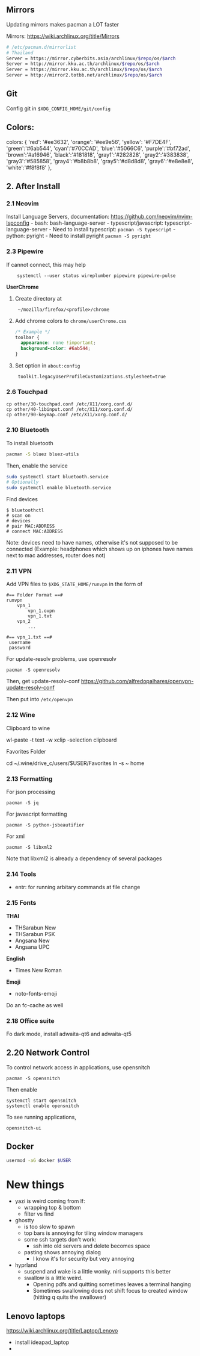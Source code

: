 ## Mirrors

Updating mirrors makes pacman a LOT faster

Mirrors: https://wiki.archlinux.org/title/Mirrors
```sh
# /etc/pacman.d/mirrorlist
# Thailand
Server = https://mirror.cyberbits.asia/archlinux/$repo/os/$arch
Server = http://mirror.kku.ac.th/archlinux/$repo/os/$arch
Server = https://mirror.kku.ac.th/archlinux/$repo/os/$arch
Server = http://mirror2.totbb.net/archlinux/$repo/os/$arch
```

## Git

Config git in `$XDG_CONFIG_HOME/git/config`

## Colors:

colors: {
    'red': '#ee3632',
    'orange': '#ee9e56',
    'yellow': '#F7DE4F',
    'green':'#6ab544',
    'cyan':'#70CCAD',
    'blue':'#5066C6',
    'purple':'#bf72ad',
    'brown':'#a16946',
    'black':'#181818',
    'gray1':'#282828',
    'gray2':'#383838',
    'gray3':'#585858',
    'gray4':'#b8b8b8',
    'gray5':'#d8d8d8',
    'gray6':'#e8e8e8',
    'white':'#f8f8f8'
},

## 2. After Install

### 2.1 Neovim

Install Language Servers, documentation: https://github.com/neovim/nvim-lspconfig
	- bash: bash-language-server
	- typescript/javascript: typescript-language-server
		- Need to install typescript: `pacman -S typescript`
	- python: pyright
		- Need to install pyright `pacman -S pyright`

### 2.3 Pipewire

If cannot connect, this may help

		systemctl --user status wireplumber pipewire pipewire-pulse


**UserChrome**

1. Create directory at

		~/mozilla/firefox/<profile>/chrome

2. Add chrome colors to `chrome/userChrome.css`

	```css
	/* Example */
	toolbar {
	  appearance: none !important;
	  background-color: #6ab544;
	}
	```
3. Set option in `about:config`

		toolkit.legacyUserProfileCustomizations.stylesheet=true

### 2.6 Touchpad

	cp other/30-touchpad.conf /etc/X11/xorg.conf.d/
	cp other/40-libinput.conf /etc/X11/xorg.conf.d/
	cp other/90-keymap.conf /etc/X11/xorg.conf.d/

### 2.10 Bluetooth

To install bluetooth
```sh
pacman -S bluez bluez-utils
```

Then, enable the service
```sh
sudo systemctl start bluetooth.service
# Optionally
sudo systemctl enable bluetooth.service
```

Find devices
```sh-session
$ bluetoothctl
# scan on
# devices
# pair MAC:ADDRESS
# connect MAC:ADDRESS
```
Note: devices need to have names, otherwise it's not supposed to be connected
(Example: headphones which shows up on iphones have names next to mac addresses,
router does not)

### 2.11 VPN

Add VPN files to `$XDG_STATE_HOME/runvpn` in the form of

	#== Folder Format ==#
	runvpn
		vpn_1
			vpn_1.ovpn
			vpn_1.txt
		vpn_2
			...
	
	#== vpn_1.txt ==#
	 username
	 password

For update-resolv problems, use openresolv

	pacman -S openresolv

Then, get update-resolv-conf https://github.com/alfredopalhares/openvpn-update-resolv-conf

Then put into `/etc/openvpn`

### 2.12 Wine

Clipboard to wine

  wl-paste -t text -w xclip -selection clipboard

Favorites Folder

  cd ~/.wine/drive_c/users/$USER/Favorites
  ln -s ~ home

### 2.13 Formatting

For json processing

	pacman -S jq

For javascript formatting

	pacman -S python-jsbeautifier

For xml

	pacman -S libxml2

Note that libxml2 is already a dependency of several packages

### 2.14 Tools

- entr: for running arbitary commands at file change

### 2.15 Fonts

**THAI**
- THSarabun New
- THSarabun PSK
- Angsana New
- Angsana UPC

**English**
- Times New Roman

**Emoji**
- noto-fonts-emoji

Do an fc-cache as well

### 2.18 Office suite

Fo dark mode, install adwaita-qt6 and adwaita-qt5 <!-- TODO Needs more testing-->

## 2.20 Network Control

To control network access in applications, use opensnitch

	pacman -S opensnitch

Then enable

	systemctl start opensnitch
	systemctl enable opensnitch

To see running applications,

	opensnitch-ui

## Docker

```sh
usermod -aG docker $USER
```

# New things
- yazi is weird coming from lf:
    - wrapping top & bottom
    - filter vs find
- ghostty
    - is too slow to spawn
    - top bars is annoying for tiling window managers
    - some ssh targets don't work:
      - ssh into old servers and delete becomes space
    - pasting shows annoying dialog
      - I know it's for security but very annoying
- hyprland
	- suspend and wake is a little wonky. niri supports this better
	- swallow is a little weird.
		- Opening pdfs and quitting sometimes leaves a terminal hanging
		- Sometimes swallowing does not shift focus to created window (hitting q quits the swallower)

## Lenovo laptops
https://wiki.archlinux.org/title/Laptop/Lenovo
- install ideapad_laptop
- 
